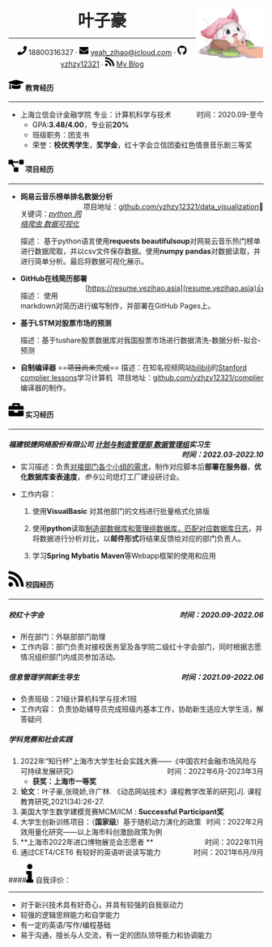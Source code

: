  <center>
     <span position:absolute><img src="assets/selfie1.jpg" style="zoom:5%;float:right;" /></span>
     <span position:absolute><img src="/assets/cartoon.jpg" style="zoom:13%;float:right;" /></span>
     <font Size=6 style="float:mid"><b>叶子豪</b></font>
     <hr></hr>
     <div>
         <span>
             <img src="assets/phone-solid.svg" width="18px">
             18800316327
         </span>
         ·
         <span>
             <img src="assets/envelope-solid.svg" width="18px">
             <a href="Mailto:yezihao?CC=yeah_zihao@icloud.com&BCC=zihao_ye@qq.com&Subject=主题&Body=邮件内容">yeah_zihao@icloud.com</a>
         </span>
         ·
         <span>
             <img src="assets/github-brands.svg" width="18px">
             <a href="https://github.com/yzhzy12321">yzhzy12321</a>
         </span>
         ·
         <span>
             <img src="assets/rss-solid.svg" width="18px">
             <a href="https://yzhzy12321.github.io/yzh.github.io/">My Blog</a>
         </span>
     </div>
 </center>

#### <img src="assets/graduation-cap-solid.svg" width="30px"> 教育经历
---
- 上海立信会计金融学院         专业：计算机科学与技术 <span style="float:right">时间：2020.09-至今</span>
    - GPA:**3.48/4.00**，专业前**20%**
    - 班级职务：团支书
    - 荣誉：**校优秀学生**，**奖学金**，红十字会立信团委红色情景音乐剧三等奖

#### <img src="assets/project-diagram-solid.svg" width="30px"> 项目经历

---

- **网易云音乐榜单排名数据分析**        <span style="float:right">项目地址：[github.com/yzhzy12321/data_visualization](https://github.com/yzhzy12321/data_visualization)👀</span>

  关键词：<u>*python 网络爬虫 数据可视化*</u>

  描述： 基于python语言使用**requests beautifulsoup**对网易云音乐热门榜单进行数据爬取，并以csv文件保存数据。使用**numpy pandas**对数据读取，并进行简单分析。最后将数据可视化展示。
  
- **GitHub在线简历部署**     <span style="float:right">[https://resume.yezihao.asia](resume.yezihao.asia)👍</span>
  
  描述： 使用markdown对简历进行编写制作，并部署在GitHub Pages上。
  
- **基于LSTM对股票市场的预测**

  描述：基于tushare股票数据库对我国股票市场进行数据清洗-数据分析-拟合-预测

- **自制编译器**        ==~~项目尚未完成~~==      <span style="float:right">项目地址：[github.com/yzhzy12321/complier](https://github.com/yzhzy12321/complier)</span>
 描述：在知名视频网站[bilibili](www.bilibili.com)的[Stanford complier lessons]([【斯坦福】编译器（中英外挂双语）_哔哩哔哩_bilibili](https://www.bilibili.com/video/BV1SM4y1o7TJ/?spm_id_from=333.337.search-card.all.click&vd_source=12899cc6c7340d4bfac4963185e7e3f3))学习计算机编译器的制作。


#### <img src="assets/briefcase-solid.svg" width="30px"> 实习经历

---


##### 福建锐捷网络股份有限公司      <u>计划与制造管理部 数据管理组</u>实习生     <span style="float:right">时间：2022.03-2022.10</span>


- 实习描述：负责<u>对接部门各个小组的需求</u>，制作对应脚本后**部署在服务器**，**优化数据库查表速度**，*参与*公司熄灯工厂建设研讨会。

- 工作内容：

  1. 使用**VisualBasic** 对其他部门的文档进行批量格式化排版

  2. 使用**python**读取<u>制造部数据库和管理组数据库，匹配对应数据库日志</u>，并将数据进行分析对比，以**邮件形式**将结果反馈给对应的部门负责人。
  3. 学习**Spring Mybatis Maven**等Webapp框架的使用和应用


#### <img src="assets/rss-solid.svg" width="30px"> 校园经历 

---


##### 校红十字会          <span style="float:right">时间：2020.09-2022.06</span>
- 所在部门：外联部部门助理
- 工作内容：部门负责对接校医务室及各学院二级红十字会部门，同时根据志愿情况组织部门内成员参加活动。
##### 信息管理学院新生导生        <span style="float:right">时间：2021.09-2022.06</span>

- 负责班级：21级计算机科学与技术1班
- 工作内容： 负责协助辅导员完成班级内基本工作，协助新生适应大学生活，解答疑问

##### 学科竞赛和社会实践 

1. 2022年“知行杯”上海市大学生社会实践大赛——《中国农村金融市场风险与可持续发展研究》<span style="float:right">时间：2022年6月-2023年3月</span>
   - **获奖：上海市一等奖**
2. **论文**：叶子豪,张晓娇,许广林. 《动态网站技术》课程教学改革的研究[J]. 课程教育研究,2021(34):26-27. 
3. 美国大学生数学建模竞赛MCM/ICM :   **Successful Participant奖** <span style="float:right">时间：2022年2月</span>
4. 大学生创新训练项目：（**国家级**）基于随机动力演化的政策效用量化研究——以上海市科创激励政策为例
5. **上海市2022年进口博物展览会志愿者 **<span style="float:right">时间：2022年11月</span>
6. 通过CET4/CET6  有较好的英语听说读写能力<span style="float:right">时间：2021年6月/9月</span>

####<img src="assets/info-solid.svg" width="14px"> 自我评价：

***

- 对于新兴技术具有好奇心，并具有较强的自我驱动力
- 较强的逻辑思辨能力和自学能力
- 有一定的英语/写作/编程基础
- 易于沟通，擅长与人交流，有一定的团队领导能力和协调能力
